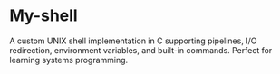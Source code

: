 # My-shell
A custom UNIX shell implementation in C supporting pipelines, I/O redirection, environment variables, and built-in commands. Perfect for learning systems programming.
